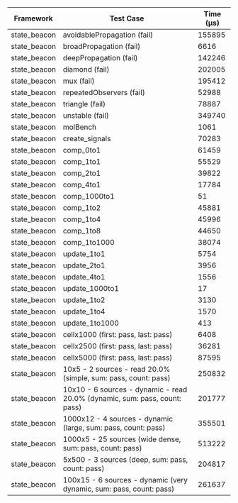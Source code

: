 | Framework | Test Case | Time (μs) |
| --- | --- | --- |
| state_beacon | avoidablePropagation (fail) | 155895 |
| state_beacon | broadPropagation (fail) | 6616 |
| state_beacon | deepPropagation (fail) | 142246 |
| state_beacon | diamond (fail) | 202005 |
| state_beacon | mux (fail) | 195412 |
| state_beacon | repeatedObservers (fail) | 52988 |
| state_beacon | triangle (fail) | 78887 |
| state_beacon | unstable (fail) | 349740 |
| state_beacon | molBench | 1061 |
| state_beacon | create_signals | 70283 |
| state_beacon | comp_0to1 | 61459 |
| state_beacon | comp_1to1 | 55529 |
| state_beacon | comp_2to1 | 39822 |
| state_beacon | comp_4to1 | 17784 |
| state_beacon | comp_1000to1 | 51 |
| state_beacon | comp_1to2 | 45881 |
| state_beacon | comp_1to4 | 45996 |
| state_beacon | comp_1to8 | 44650 |
| state_beacon | comp_1to1000 | 38074 |
| state_beacon | update_1to1 | 5754 |
| state_beacon | update_2to1 | 3956 |
| state_beacon | update_4to1 | 1556 |
| state_beacon | update_1000to1 | 17 |
| state_beacon | update_1to2 | 3130 |
| state_beacon | update_1to4 | 1570 |
| state_beacon | update_1to1000 | 413 |
| state_beacon | cellx1000 (first: pass, last: pass) | 6408 |
| state_beacon | cellx2500 (first: pass, last: pass) | 36281 |
| state_beacon | cellx5000 (first: pass, last: pass) | 87595 |
| state_beacon | 10x5 - 2 sources - read 20.0% (simple, sum: pass, count: pass) | 250832 |
| state_beacon | 10x10 - 6 sources - dynamic - read 20.0% (dynamic, sum: pass, count: pass) | 201777 |
| state_beacon | 1000x12 - 4 sources - dynamic (large, sum: pass, count: pass) | 355501 |
| state_beacon | 1000x5 - 25 sources (wide dense, sum: pass, count: pass) | 513222 |
| state_beacon | 5x500 - 3 sources (deep, sum: pass, count: pass) | 204817 |
| state_beacon | 100x15 - 6 sources - dynamic (very dynamic, sum: pass, count: pass) | 261637 |
